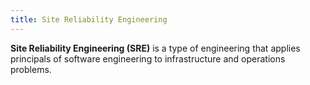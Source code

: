 ```yaml
---
title: Site Reliability Engineering 
---
```


**Site Reliability Engineering (SRE)** is a type of engineering that applies principals of software engineering to infrastructure and operations problems.